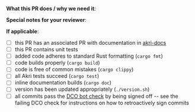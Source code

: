 <!--  Thank you for contributing to the Akri repo! Before submitting this PR, please make sure:
1. Read the Contributing Guide before submitting your PR: https://docs.akri.sh/community/contributing
2. Decide whether you need to add any flags to your PR title, such as `[SAME VERSION]` if the version should not be changed and your change will trigger the version check workflow. This will cause the workflow to automatically succeed: https://github.com/project-akri/akri/blob/main/.github/workflows/check-versioning.yml
3. If this PR closes another issue, add 'closes #<issue number>' somewhere in the PR summary. GitHub will automatically close that issue when this PR gets merged. Alternatively, adding 'refs #<issue number>' will not close the issue, but help provide the reviewer more context. -->

**What this PR does / why we need it**:

**Special notes for your reviewer**:

**If applicable**:
- [ ] this PR has an associated PR with documentation in [akri-docs](https://github.com/project-akri/akri-docs)
- [ ] this PR contains unit tests
- [ ] added code adheres to standard Rust formatting (`cargo fmt`)
- [ ] code builds properly (`cargo build`)
- [ ] code is free of common mistakes (`cargo clippy`)
- [ ] all Akri tests succeed (`cargo test`)
- [ ] inline documentation builds (`cargo doc`)
- [ ] version has been updated appropriately (`./version.sh`)
- [ ] all commits pass the [DCO bot check](https://probot.github.io/apps/dco/) by being signed off -- see the failing DCO check for instructions on how to retroactively sign commits